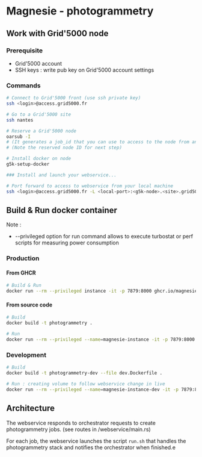 # Magnesie - photogrammetry

## Work with Grid'5000 node

### Prerequisite
+ Grid'5000 account
+ SSH keys : write pub key on Grid'5000 account settings

### Commands
```sh
# Connect to Grid'5000 front (use ssh private key)
ssh <login>@access.grid5000.fr

# Go to a Grid'5000 site
ssh nantes

# Reserve a Grid'5000 node
oarsub -I
# (It generates a job_id that you can use to access to the node from another terminal : $ oarsub -C <job_id>)
# (Note the reserved node ID for next step)

# Install docker on node
g5k-setup-docker

### Install and launch your webservice...

# Port forward to access to webservice from your local machine
ssh <login>@access.grid5000.fr -L <local-port>:<g5k-node>.<site>.grid5000.fr:<remote-port>

```

## Build & Run docker container

Note :
+ --privileged option for run command allows to execute turbostat or perf scripts for measuring power consumption

### Production

#### From GHCR
```sh
# Build & Run
docker run --rm --privileged instance -it -p 7879:8000 ghcr.io/magnesie-v2/photogrammetry
```

#### From source code
```sh
# Build
docker build -t photogrammetry .

# Run
docker run --rm --privileged --name=magnesie-instance -it -p 7879:8000 photogrammetry
```

### Development

```sh
# Build
docker build -t photogrammetry-dev --file dev.Dockerfile .

# Run : creating volume to follow webservice change in live
docker run --rm --privileged --name=magnesie-instance-dev -it -p 7879:8000 -v $(pwd)/webservice:/webservice photogrammetry-dev
```

## Architecture

The webservice responds to orchestrator requests to create photogrammetry jobs. (see routes in /webservice/main.rs)

For each job, the webservice launches the script `run.sh` that handles the photogrammetry stack and notifies the orchestrator when finished.e

